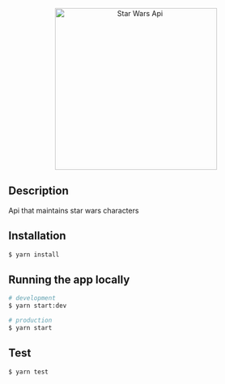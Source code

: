 <p align="center">
  <img src=https://cdn.iconscout.com/icon/free/png-256/starwars-225970.png width="320" alt="Star Wars Api" /></a>
</p>

## Description

Api that maintains star wars characters

## Installation

```bash
$ yarn install
```

## Running the app locally

```bash
# development
$ yarn start:dev

# production
$ yarn start
```

## Test

```bash
$ yarn test
```
